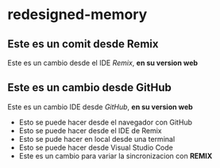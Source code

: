 # redesigned-memory
## Este es un comit desde Remix
Este es un cambio desde el IDE *Remix*, **en su version web**
## Este es un cambio desde GitHub
Este es un cambio IDE desde *GitHub*, **en su version web**
* Esto se puede hacer desde el navegador con GitHub
* Esto se puede hacer desde el IDE de Remix
* Esto se pude hacer en local desde una terminal
* Esto se puede hacer desde Visual Studio Code
* Este es un cambio para variar la sincronizacion con **REMIX**
